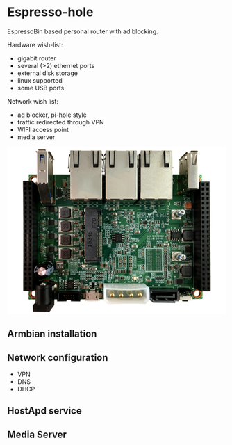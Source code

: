 # Espresso-hole
EspressoBin based personal router with ad blocking.

Hardware wish-list:
- gigabit router
- several (>2) ethernet ports
- external disk storage
- linux supported
- some USB ports

Network wish list:
- ad blocker, pi-hole style
- traffic redirected through VPN
- WIFI access point
- media server

![Alt text](images/MotherBoard_1.png)

## Armbian installation

## Network configuration
- VPN
- DNS
- DHCP



## HostApd service

## Media Server 
